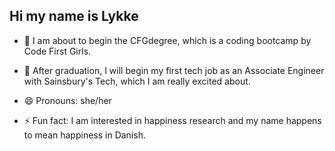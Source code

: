 ## Hi my name is Lykke

- 🌱 I am about to begin the CFGdegree, which is a coding bootcamp by Code First Girls.
- 👯 After graduation, I will begin my first tech job as an Associate Engineer with Sainsbury's Tech, which I am really excited about.

- 😄 Pronouns: she/her
- ⚡ Fun fact: I am interested in happiness research and my name happens to mean happiness in Danish.
